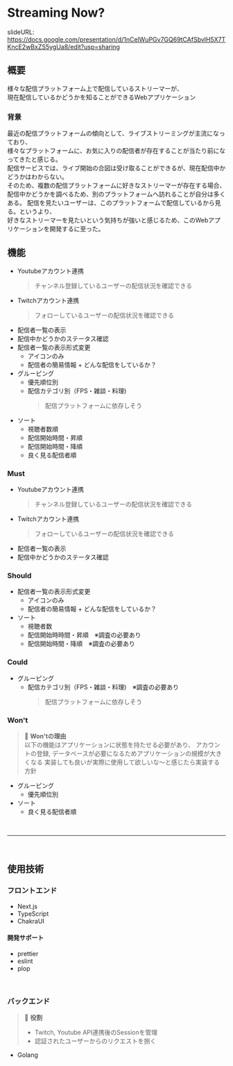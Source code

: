# Streaming Now?

slideURL: https://docs.google.com/presentation/d/1nCelWuPGv7GQ69tCAfSbvlH5X7TKncE2wBxZS5ygUa8/edit?usp=sharing

## 概要

様々な配信プラットフォーム上で配信しているストリーマーが、   
現在配信しているかどうかを知ることができるWebアプリケーション

### 背景

最近の配信プラットフォームの傾向として、ライブストリーミングが主流になっており、    
様々なプラットフォームに、お気に入りの配信者が存在することが当たり前になってきたと感じる。    
配信サービスでは、ライブ開始の合図は受け取ることができるが、現在配信中かどうかはわからない。    
そのため、複数の配信プラットフォームに好きなストリーマーが存在する場合、    
配信中かどうかを調べるため、別のプラットフォームへ訪れることが自分は多くある。
配信を見たいユーザーは、このプラットフォームで配信しているから見る。というより、    
好きなストリーマーを見たいという気持ちが強いと感じるため、このWebアプリケーションを開発するに至った。

## 機能

- Youtubeアカウント連携
  > チャンネル登録しているユーザーの配信状況を確認できる
- Twitchアカウント連携
  > フォローしているユーザーの配信状況を確認できる
- 配信者一覧の表示
- 配信中かどうかのステータス確認
- 配信者一覧の表示形式変更
    - アイコンのみ
    - 配信者の簡易情報 + どんな配信をしているか？
- グルーピング
    - 優先順位別
    - 配信カテゴリ別（FPS・雑談・料理)
      > 配信プラットフォームに依存しそう    
- ソート
    - 視聴者数順
    - 配信開始時間・昇順
    - 配信開始時間・降順
    - 良く見る配信者順

### Must

- Youtubeアカウント連携
  > チャンネル登録しているユーザーの配信状況を確認できる
- Twitchアカウント連携
  > フォローしているユーザーの配信状況を確認できる
- 配信者一覧の表示
- 配信中かどうかのステータス確認

### Should

- 配信者一覧の表示形式変更
    - アイコンのみ
    - 配信者の簡易情報 + どんな配信をしているか？
- ソート
    - 視聴者数
    - 配信開始時時間・昇順　※調査の必要あり
    - 配信開始時間・降順　※調査の必要あり

### Could

- グルーピング
    - 配信カテゴリ別（FPS・雑談・料理)　※調査の必要あり
      > 配信プラットフォームに依存しそう    

### Won't

> 🚧 **Won'tの理由**   
> 以下の機能はアプリケーションに状態を持たせる必要があり、
> アカウントの登録, データベースが必要になるためアプリケーションの規模が大きくなる
> 実装しても良いが実際に使用して欲しいな～と感じたら実装する方針

- グルーピング
    - 優先順位別
- ソート
    - 良く見る配信者順

<br />

***

<br />

## 使用技術

### フロントエンド

- Next.js
- TypeScript
- ChakraUI

#### 開発サポート

- prettier
- eslint
- plop

<br />

### バックエンド

> 💭 **役割**
> - Twitch, Youtube API連携後のSessionを管理
> - 認証されたユーザーからのリクエストを捌く

- Golang

<br />
